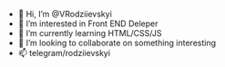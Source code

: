 - 👋 Hi, I’m @VRodziievskyi
- 👀 I’m interested in Front END Deleper
- 🌱 I’m currently learning HTML/CSS/JS
- 💞️ I’m looking to collaborate on something interesting
- 📫 telegram/rodziievskyi

<!---
VRodziievskyi/VRodziievskyi is a ✨ special ✨ repository because its `README.md` (this file) appears on your GitHub profile.
You can click the Preview link to take a look at your changes.
--->
